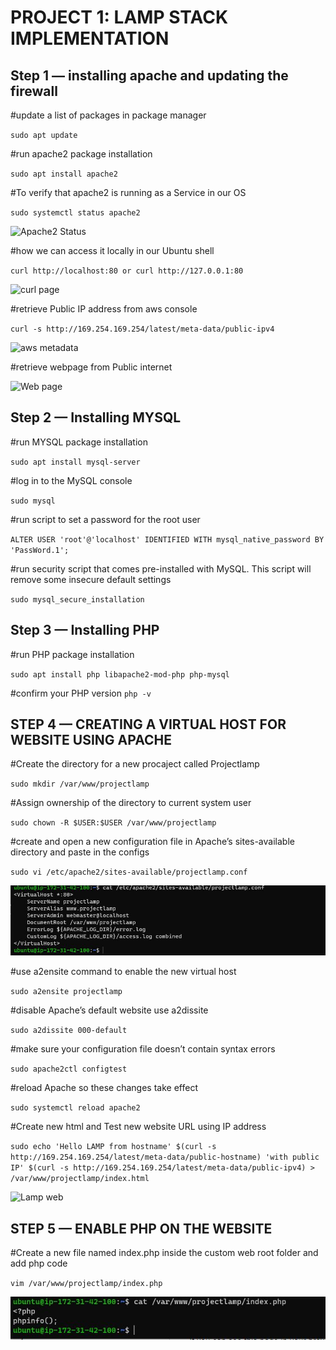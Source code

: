 # PROJECT 1: LAMP STACK IMPLEMENTATION

## Step 1 — installing apache and updating the firewall

#update a list of packages in package manager

`sudo apt update` 

#run apache2 package installation

`sudo apt install apache2`

#To verify that apache2 is running as a Service in our OS

`sudo systemctl status apache2`

![Apache2 Status](./apache2_status.JPG)

#how we can access it locally in our Ubuntu shell

`curl http://localhost:80
or
 curl http://127.0.0.1:80
 `

![curl page](./curl.JPG)

#retrieve Public IP address from aws console

`curl -s http://169.254.169.254/latest/meta-data/public-ipv4`

![aws metadata](./meta%20from%20console.JPG)

#retrieve webpage from Public internet 

![Web page](./webpage.JPG)

## Step 2 — Installing MYSQL

#run MYSQL package installation

`sudo apt install mysql-server`

#log in to the MySQL console

`sudo mysql`

#run script to set a password for the root user

`ALTER USER 'root'@'localhost' IDENTIFIED WITH mysql_native_password BY 'PassWord.1';`

#run security script that comes pre-installed with MySQL. This script will remove some insecure default settings

`sudo mysql_secure_installation`

## Step 3 — Installing PHP

#run PHP package installation

`sudo apt install php libapache2-mod-php php-mysql`

#confirm your PHP version
`php -v`

## STEP 4 — CREATING A VIRTUAL HOST FOR WEBSITE USING APACHE

#Create the directory for a new procaject called Projectlamp

`sudo mkdir /var/www/projectlamp`

#Assign ownership of the directory to current system user

`sudo chown -R $USER:$USER /var/www/projectlamp`

#create and open a new configuration file in Apache’s sites-available directory and paste in the configs

`sudo vi /etc/apache2/sites-available/projectlamp.conf`

![apache conf](./Images/projectlampconf.JPG)

#use a2ensite command to enable the new virtual host

`sudo a2ensite projectlamp`

#disable Apache’s default website use a2dissite

`sudo a2dissite 000-default`

#make sure your configuration file doesn’t contain syntax errors

`sudo apache2ctl configtest`

#reload Apache so these changes take effect

`sudo systemctl reload apache2`

#Create new html and Test new website URL using IP address

`sudo echo 'Hello LAMP from hostname' $(curl -s http://169.254.169.254/latest/meta-data/public-hostname) 'with public IP' $(curl -s http://169.254.169.254/latest/meta-data/public-ipv4) > /var/www/projectlamp/index.html`

![Lamp web](./lamp-web.JPG)

## STEP 5 — ENABLE PHP ON THE WEBSITE

#Create a new file named index.php inside the custom web root folder and add php code

`vim /var/www/projectlamp/index.php`

![php code](./Images/lamp%20php.JPG)